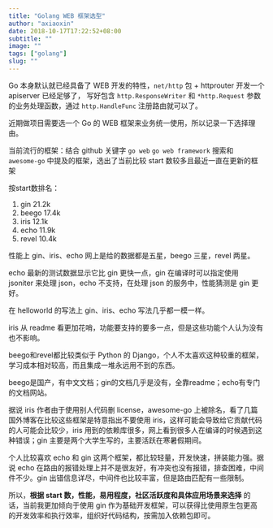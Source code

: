```yaml
---
title: "Golang WEB 框架选型"
author: "axiaoxin"
date: 2018-10-17T17:22:52+08:00
subtitle: ""
image: ""
tags: ["golang"]
slug: ""
---
```


Go 本身默认就已经具备了 WEB 开发的特性，`net/http` 包 + httprouter 开发一个 apiserver 已经足够了，
写好包含 `http.ResponseWriter` 和 `*http.Request` 参数的业务处理函数，通过 `http.HandleFunc` 注册路由就可以了。

近期做项目需要选一个 Go 的 WEB 框架来业务统一使用，所以记录一下选择理由。

当前流行的框架：结合 github 关键字 `go web` `go web framework` 搜索和 `awesome-go` 中提及的框架，选出了当前比较 start 数较多且最近一直在更新的框架

按start数排名：

1. gin 21.2k
2. beego 17.4k
3. iris 12.1k
4. echo 11.9k
5. revel 10.4k

性能上 gin、iris、echo 网上是给的数据都是五星，beego 三星，revel 两星。

echo 最新的测试数据显示它比 gin 更快一点，gin 在编译时可以指定使用 jsoniter 来处理 json，echo 不支持，在处理 json 的服务中，性能猜测是 gin 更好。

在 helloworld 的写法上 gin、iris、echo 写法几乎都一模一样。

iris 从 readme 看更加花哨，功能要支持的要多一点，但是这些功能个人认为没有也不影响。

beego和revel都比较类似于 Python 的 Django，个人不太喜欢这种较重的框架，学习成本相对较高，而且集成一堆永远用不到的东西。

beego是国产，有中文文档；gin的文档几乎是没有，全靠readme；echo有专门的文档网站。

据说 iris 作者由于使用别人代码删 license，awesome-go 上被除名，看了几篇国外博客在比较这些框架是特意指出不要使用 iris，这样可能会导致给它贡献代码的人可能会比较少，iris 用到的依赖库很多，网上看到很多人在编译的时候遇到这种错误；gin 主要是两个大学生写的，主要活跃在寒暑假期间。

个人比较喜欢 echo 和 gin 这两个框架，都比较轻量，开发快速，拼装能力强。据说 echo 在路由的报错处理上并不是很友好，有冲突也没有报错，排查困难，中间件不少。gin 出错信息详尽，中间件也比较丰富，但是路由匹配有一些限制。

所以，**根据 start 数，性能，易用程度，社区活跃度和具体应用场景来选择** 的话，当前我更加倾向于使用 gin 作为基础开发框架，可以获得比使用原生包更高的开发效率和执行效率，组织好代码结构，按需加入依赖包即可。

